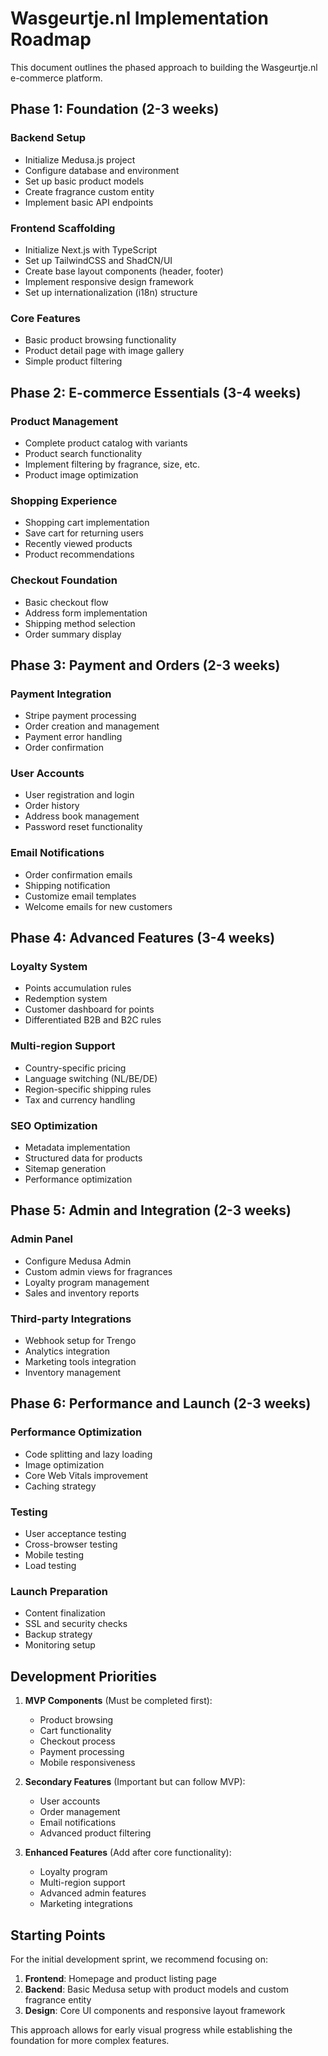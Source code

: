 # Wasgeurtje.nl Implementation Roadmap

This document outlines the phased approach to building the Wasgeurtje.nl e-commerce platform.

## Phase 1: Foundation (2-3 weeks)

### Backend Setup
- Initialize Medusa.js project
- Configure database and environment
- Set up basic product models
- Create fragrance custom entity
- Implement basic API endpoints

### Frontend Scaffolding
- Initialize Next.js with TypeScript
- Set up TailwindCSS and ShadCN/UI
- Create base layout components (header, footer)
- Implement responsive design framework
- Set up internationalization (i18n) structure

### Core Features
- Basic product browsing functionality
- Product detail page with image gallery
- Simple product filtering

## Phase 2: E-commerce Essentials (3-4 weeks)

### Product Management
- Complete product catalog with variants
- Product search functionality
- Implement filtering by fragrance, size, etc.
- Product image optimization

### Shopping Experience
- Shopping cart implementation
- Save cart for returning users
- Recently viewed products
- Product recommendations

### Checkout Foundation
- Basic checkout flow
- Address form implementation
- Shipping method selection
- Order summary display

## Phase 3: Payment and Orders (2-3 weeks)

### Payment Integration
- Stripe payment processing
- Order creation and management
- Payment error handling
- Order confirmation

### User Accounts
- User registration and login
- Order history
- Address book management
- Password reset functionality

### Email Notifications
- Order confirmation emails
- Shipping notification
- Customize email templates
- Welcome emails for new customers

## Phase 4: Advanced Features (3-4 weeks)

### Loyalty System
- Points accumulation rules
- Redemption system
- Customer dashboard for points
- Differentiated B2B and B2C rules

### Multi-region Support
- Country-specific pricing
- Language switching (NL/BE/DE)
- Region-specific shipping rules
- Tax and currency handling

### SEO Optimization
- Metadata implementation
- Structured data for products
- Sitemap generation
- Performance optimization

## Phase 5: Admin and Integration (2-3 weeks)

### Admin Panel
- Configure Medusa Admin
- Custom admin views for fragrances
- Loyalty program management
- Sales and inventory reports

### Third-party Integrations
- Webhook setup for Trengo
- Analytics integration
- Marketing tools integration
- Inventory management

## Phase 6: Performance and Launch (2-3 weeks)

### Performance Optimization
- Code splitting and lazy loading
- Image optimization
- Core Web Vitals improvement
- Caching strategy

### Testing
- User acceptance testing
- Cross-browser testing
- Mobile testing
- Load testing

### Launch Preparation
- Content finalization
- SSL and security checks
- Backup strategy
- Monitoring setup

## Development Priorities

1. **MVP Components** (Must be completed first):
   - Product browsing
   - Cart functionality
   - Checkout process
   - Payment processing
   - Mobile responsiveness

2. **Secondary Features** (Important but can follow MVP):
   - User accounts
   - Order management
   - Email notifications
   - Advanced product filtering

3. **Enhanced Features** (Add after core functionality):
   - Loyalty program
   - Multi-region support
   - Advanced admin features
   - Marketing integrations

## Starting Points

For the initial development sprint, we recommend focusing on:

1. **Frontend**: Homepage and product listing page
2. **Backend**: Basic Medusa setup with product models and custom fragrance entity
3. **Design**: Core UI components and responsive layout framework

This approach allows for early visual progress while establishing the foundation for more complex features. 